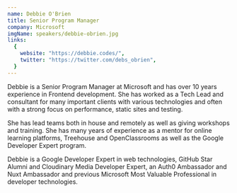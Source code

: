 ```yaml
---
name: Debbie O'Brien
title: Senior Program Manager
company: Microsoft
imgName: speakers/debbie-obrien.jpg
links:
  {
    website: "https://debbie.codes/",
    twitter: "https://twitter.com/debs_obrien",
  }
---
```


Debbie is a Senior Program Manager at Microsoft and has over 10 years experience in Frontend development. She has worked as a Tech Lead and consultant for many important clients with various technologies and often with a strong focus on performance, static sites and testing.

She has lead teams both in house and remotely as well as giving workshops and training. She has many years of experience as a mentor for online learning platforms, Treehouse and OpenClassrooms as well as the Google Developer Expert program.

Debbie is a Google Developer Expert in web technologies, GitHub Star Alumni and Cloudinary Media Developer Expert, an Auth0 Ambassador and Nuxt Ambassador and previous Microsoft Most Valuable Professional in developer technologies.
